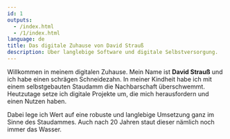 ```yaml
---
id: 1
outputs:
  - /index.html
  - /1/index.html
language: de
title: Das digitale Zuhause von David Strauß
description: Über langlebige Software und digitale Selbstversorgung.
---
```


Willkommen in meinem digitalen Zuhause. Mein Name ist **David Strauß** und ich habe einen schrägen Schneidezahn. In meiner Kindheit habe ich mit einem selbstgebauten Staudamm die Nachbarschaft überschwemmt. Heutzutage setze ich digitale Projekte um, die mich herausfordern und einen Nutzen haben.

Dabei lege ich Wert auf eine robuste und langlebige Umsetzung ganz im Sinne des Staudammes. Auch nach 20 Jahren staut dieser nämlich noch immer das Wasser.
